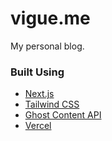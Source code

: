 # vigue.me

My personal blog.

### Built Using

- [Next.js](https://nextjs.org)
- [Tailwind CSS](https://tailwindcss.com)
- [Ghost Content API](https://ghost.org)
- [Vercel](https://vercel.com)
